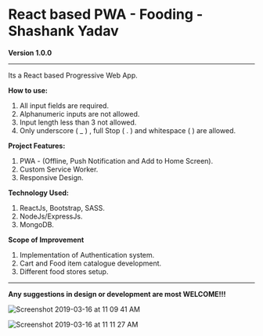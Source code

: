# React based PWA - Fooding - Shashank Yadav

**Version 1.0.0**

---

Its a React based Progressive Web App.

**How to use:**

1.  All input fields are required.
2.  Alphanumeric inputs are not allowed.
3.  Input length less than 3 not allowed.
4.  Only underscore ( \_ ) , full Stop ( . ) and whitespace ( ) are allowed.

**Project Features:**

1.  PWA - (Offline, Push Notification and Add to Home Screen).
2.  Custom Service Worker.
3.  Responsive Design.

**Technology Used:**

1.  ReactJs, Bootstrap, SASS.
2.  NodeJs/ExpressJs.
3.  MongoDB.

**Scope of Improvement**

1.  Implementation of Authentication system.
2.  Cart and Food item catalogue development.
3.  Different food stores setup.

---

**Any suggestions in design or development are most WELCOME!!!**

![Screenshot 2019-03-16 at 11 09 41 AM](https://user-images.githubusercontent.com/27643631/54471271-72729580-47dc-11e9-8109-ff5eac4100c3.jpg)

![Screenshot 2019-03-16 at 11 11 27 AM](https://user-images.githubusercontent.com/27643631/54471276-81594800-47dc-11e9-86c8-32c0dcb7d1e5.jpg)
